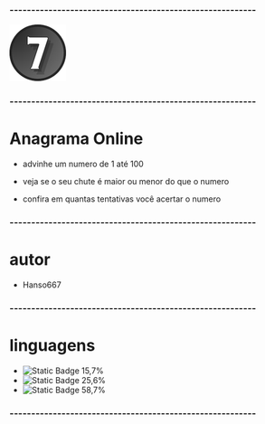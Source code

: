 ### ---------------------------------------------------------  

<img src="src/img/ShortcutIcon.png" width="100px">

### ---------------------------------------------------------
# Anagrama Online
- advinhe um numero de 1 até 100  

- veja se o seu chute é maior ou menor do que o numero  

- confira em quantas tentativas você acertar o numero  

### ---------------------------------------------------------
# autor
- Hanso667
### ---------------------------------------------------------
# linguagens
- ![Static Badge](https://img.shields.io/badge/javascript-gray?logo=javascript) 15,7%  
- ![Static Badge](https://img.shields.io/badge/html-orange?logo=html5&logoColor=white) 25,6%
- ![Static Badge](https://img.shields.io/badge/css-blue?logo=css3&logoColor=white) 58,7%
### ---------------------------------------------------------